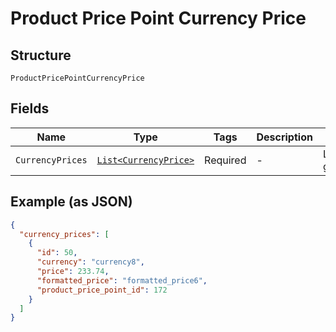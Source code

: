 
# Product Price Point Currency Price

## Structure

`ProductPricePointCurrencyPrice`

## Fields

| Name | Type | Tags | Description | Getter | Setter |
|  --- | --- | --- | --- | --- | --- |
| `CurrencyPrices` | [`List<CurrencyPrice>`](../../doc/models/currency-price.md) | Required | - | List<CurrencyPrice> getCurrencyPrices() | setCurrencyPrices(List<CurrencyPrice> currencyPrices) |

## Example (as JSON)

```json
{
  "currency_prices": [
    {
      "id": 50,
      "currency": "currency8",
      "price": 233.74,
      "formatted_price": "formatted_price6",
      "product_price_point_id": 172
    }
  ]
}
```

